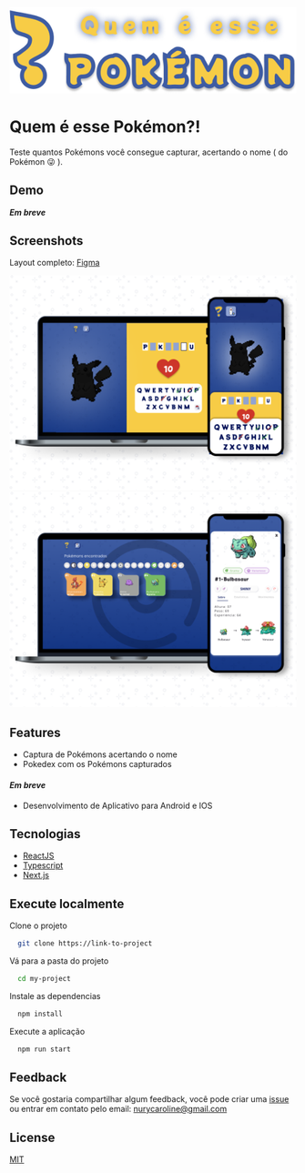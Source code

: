 
![Logo](.github/logo.png)

# Quem é esse Pokémon?!

Teste quantos Pokémons você consegue capturar, acertando o nome ( do Pokémon 😜 ).


## Demo

***Em breve***

## Screenshots

Layout completo: [Figma](https://www.figma.com/file/HcNw19Nw12iWdjALFWds9Y/1-Quem-%C3%A9-esse-pokemon?node-id=333%3A13309)

![App Screenshot1](.github/preview.png)
![App Screenshot2](.github/preview2.png)

## Features

- Captura de Pokémons acertando o nome
- Pokedex com os Pokémons capturados

#### ***Em breve***

- Desenvolvimento de Aplicativo para Android e IOS

## Tecnologias

- [ReactJS](https://reactjs.org/)
- [Typescript](https://www.typescriptlang.org/)
- [Next.js](https://nextjs.org/)

## Execute localmente

Clone o projeto

```bash
  git clone https://link-to-project
```

Vá para a pasta do projeto

```bash
  cd my-project
```

Instale as dependencias

```bash
  npm install
```

Execute a aplicação

```bash
  npm run start
```

## Feedback

Se você gostaria compartilhar algum feedback, você pode criar uma [issue](https://github.com/nurycaroline/quem-e-esse-pokemon/issues/new) ou entrar em contato pelo email: [nurycaroline@gmail.com](nurycaroline@gmail.co)
## License

[MIT](https://choosealicense.com/licenses/mit/)
